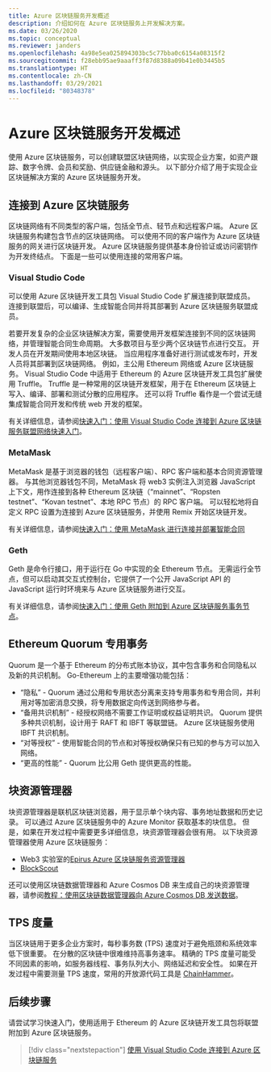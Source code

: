 ```yaml
---
title: Azure 区块链服务开发概述
description: 介绍如何在 Azure 区块链服务上开发解决方案。
ms.date: 03/26/2020
ms.topic: conceptual
ms.reviewer: janders
ms.openlocfilehash: 4a98e5ea025894303bc5c77bba0c6154a08315f2
ms.sourcegitcommit: f28ebb95ae9aaaff3f87d8388a09b41e0b3445b5
ms.translationtype: HT
ms.contentlocale: zh-CN
ms.lasthandoff: 03/29/2021
ms.locfileid: "80348378"
---
```

# <a name="azure-blockchain-service-development-overview"></a>Azure 区块链服务开发概述

使用 Azure 区块链服务，可以创建联盟区块链网络，以实现企业方案，如资产跟踪、数字令牌、会员和奖励、供应链金融和源头。 以下部分介绍了用于实现企业区块链解决方案的 Azure 区块链服务开发。

## <a name="connecting-to-azure-blockchain-service"></a>连接到 Azure 区块链服务

区块链网络有不同类型的客户端，包括全节点、轻节点和远程客户端。 Azure 区块链服务构建包含节点的区块链网络。 可以使用不同的客户端作为 Azure 区块链服务的网关进行区块链开发。 Azure 区块链服务提供基本身份验证或访问密钥作为开发终结点。 下面是一些可以使用连接的常用客户端。

### <a name="visual-studio-code"></a>Visual Studio Code

可以使用 Azure 区块链开发工具包 Visual Studio Code 扩展连接到联盟成员。 连接到联盟后，可以编译、生成智能合同并将其部署到 Azure 区块链服务联盟成员。

若要开发复杂的企业区块链解决方案，需要使用开发框架连接到不同的区块链网络，并管理智能合同生命周期。 大多数项目与至少两个区块链节点进行交互。 开发人员在开发期间使用本地区块链。 当应用程序准备好进行测试或发布时，开发人员将其部署到区块链网络。 例如，主公用 Ethereum 网络或 Azure 区块链服务。 Visual Studio Code 中适用于 Ethereum 的 Azure 区块链开发工具包扩展使用 Truffle。 Truffle 是一种常用的区块链开发框架，用于在 Ethereum 区块链上写入、编译、部署和测试分散的应用程序。 还可以将 Truffle 看作是一个尝试无缝集成智能合同开发和传统 web 开发的框架。

有关详细信息，请参阅[快速入门：使用 Visual Studio Code 连接到 Azure 区块链服务联盟网络快速入门](connect-vscode.md)。

### <a name="metamask"></a>MetaMask

MetaMask 是基于浏览器的钱包（远程客户端）、RPC 客户端和基本合同资源管理器。 与其他浏览器钱包不同，MetaMask 将 web3 实例注入浏览器 JavaScript 上下文，用作连接到各种 Ethereum 区块链（“mainnet”、“Ropsten testnet”、“Kovan testnet”、本地 RPC 节点）的 RPC 客户端。   可以轻松地将自定义 RPC 设置为连接到 Azure 区块链服务，并使用 Remix 开始区块链开发。

有关详细信息，请参阅[快速入门：使用 MetaMask 进行连接并部署智能合同](connect-metamask.md)

### <a name="geth"></a>Geth

Geth 是命令行接口，用于运行在 Go 中实现的全 Ethereum 节点。 无需运行全节点，但可以启动其交互式控制台，它提供了一个公开 JavaScript API 的 JavaScript 运行时环境来与 Azure 区块链服务进行交互。

有关详细信息，请参阅[快速入门：使用 Geth 附加到 Azure 区块链服务事务节点](connect-geth.md)。

## <a name="ethereum-quorum-private-transactions"></a>Ethereum Quorum 专用事务

Quorum 是一个基于 Ethereum 的分布式账本协议，其中包含事务和合同隐私以及新的共识机制。 Go-Ethereum 上的主要增强功能包括：

* “隐私” - Quorum 通过公用和专用状态分离来支持专用事务和专用合同，并利用对等加密消息交换，将专用数据定向传送到网络参与者。
* “备用共识机制” - 经授权网络不需要工作证明或权益证明共识。 Quorum 提供多种共识机制，设计用于 RAFT 和 IBFT 等联盟链。  Azure 区块链服务使用 IBFT 共识机制。
* “对等授权” - 使用智能合同的节点和对等授权确保只有已知的参与方可以加入网络。
* “更高的性能” - Quorum 比公用 Geth 提供更高的性能。

## <a name="block-explorers"></a>块资源管理器

块资源管理器是联机区块链浏览器，用于显示单个块内容、事务地址数据和历史记录。 可以通过 Azure 区块链服务中的 Azure Monitor 获取基本的块信息。 但是，如果在开发过程中需要更多详细信息，块资源管理器会很有用。  以下块资源管理器使用 Azure 区块链服务：

* Web3 实验室的[Epirus Azure 区块链服务资源管理器](https://azuremarketplace.microsoft.com/marketplace/apps/blk-technologies.azure-blockchain-explorer-template?tab=Overview)
* [BlockScout](https://github.com/Azure-Samples/blockchain/blob/master/ledger/template/ethereum-on-azure/technology-samples/blockscout/README.md)

还可以使用区块链数据管理器和 Azure Cosmos DB 来生成自己的块资源管理器，请参阅[教程：使用区块链数据管理器向 Azure Cosmos DB 发送数据](data-manager-cosmosdb.md)。

## <a name="tps-measurement"></a>TPS 度量

当区块链用于更多企业方案时，每秒事务数 (TPS) 速度对于避免瓶颈和系统效率低下很重要。 在分散的区块链中很难维持高事务速率。 精确的 TPS 度量可能受不同因素的影响，如服务器线程、事务队列大小、网络延迟和安全性。 如果在开发过程中需要测量 TPS 速度，常用的开放源代码工具是 [ChainHammer](https://github.com/drandreaskrueger/chainhammer)。

## <a name="next-steps"></a>后续步骤

请尝试学习快速入门，使用适用于 Ethereum 的 Azure 区块链开发工具包将联盟附加到 Azure 区块链服务。

> [!div class="nextstepaction"]
> [使用 Visual Studio Code 连接到 Azure 区块链服务](connect-vscode.md)